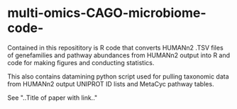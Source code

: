 # multi-omics-CAGO-microbiome-code-
Contained in this reposititory is R code that converts HUMANn2 .TSV files of genefamilies and pathway abundances from HUMANn2 output into R and code for making figures and conducting statistics. 

This also contains datamining python script used for pulling taxonomic data from HUMANn2 output UNIPROT ID lists and MetaCyc pathway tables.


See "..Title of paper with link.." 
